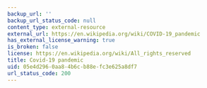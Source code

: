 ```yaml
---
backup_url: ''
backup_url_status_code: null
content_type: external-resource
external_url: https://en.wikipedia.org/wiki/COVID-19_pandemic
has_external_license_warning: true
is_broken: false
license: https://en.wikipedia.org/wiki/All_rights_reserved
title: Covid-19 pandemic
uid: 05e4d296-0aa8-4b6c-b88e-fc3e625a8df7
url_status_code: 200
---
```

